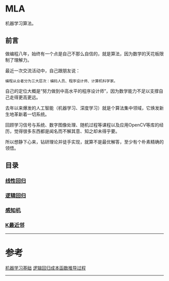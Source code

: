 # MLA
机器学习算法。

## 前言
做编程八年，始终有一个点是自己不那么自信的，就是算法，因为数学的天花板限制了理解力。

最近一次交流活动中，自己跟朋友说：

	编程从业者分为三大层次：编码人员、程序设计师、计算机科学家。

自己的定位大概是“努力做到中高水平的程序设计师”，因为数学能力不足以支撑自己走得更高更远。

去年以来爆发的人工智能（机器学习、深度学习）就是个算法集中领域，它焕发新生地革新着一切系统。

回顾学习信号与系统、数字图像处理、随机过程等课程以及应用OpenCV等库的经历，觉得很多东西都是闻名而不解其意、知之却未得乎要。

所以想静下心来，钻研理论并徒手实现，就算不是最优解答，至少有个朴素精确的领悟。

## 目录

### [线性回归](./线性回归.ipynb)
### [逻辑回归](./逻辑回归.ipynb)
### [感知机](./感知机.ipynb)
### [K最近邻](./K最近邻.ipynb)

---
# 参考
[机器学习基础][0]
[逻辑回归成本函数推导过程][1]

---
[0]: https://github.com/zotroneneis/machine_learning_basics  "美女研究生大作"
[1]: https://stats.stackexchange.com/questions/278771/how-is-the-cost-function-from-logistic-regression-derivated "逻辑回归成本函数推导过程"